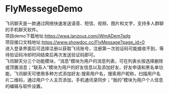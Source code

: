 # FlyMessegeDemo
飞讯聊天是一款通过网络快速发送语音、短信、视频、图片和文字，支持多人群聊的手机聊天软件。
<br/> 项目demo下载地址:https://wwa.lanzous.com/iWmADem7adg
<br/> 项目接口文档地址:https://www.showdoc.cc/FlyMessage?page_id=0
<br/> 进入登录界面后可选择注册以获取飞讯账号，注册第一次验证码可能接收不到，等待验证码冷却时间结束后再次发送验证码即可。
<br/>飞讯聊天分三个功能模块，“消息”模块为用户的消息列表，可在列表长按选择删除或顶置消息；“联系人”模块为用户的好友信息以及添加好友、好友申请和黑名单功能，飞讯聊天可使用多种方式添加好友:搜索用户名，搜索用户昵称，扫描用户名片二维码，通过用户个人主页添加，手机通讯录同步；“我的”模块为用户个人信息的编辑与软件设置。

